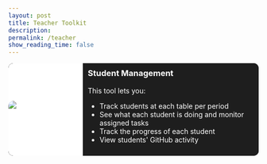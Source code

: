 ```yaml
---
layout: post
title: Teacher Toolkit
description:
permalink: /teacher
show_reading_time: false
---
```


<div class="container">
    <div class="student-management glow-on-hover-search"
        onclick="location.href='{{site.baseurl}}/teacher-toolkit/period1';" style="cursor: pointer;">
        <div class="student-management-image">
            <img src="{{site.baseurl}}/images/toolkit-nav-buttons/studentmanagement.png" alt="student-management" />
        </div>
        <div class="student-management-details">
            <h3>Student Management</h3>
            <p>This tool lets you:</p>
            <ul>
                <li>Track students at each table per period</li>
                <li>See what each student is doing and monitor assigned tasks</li>
                <li>Track the progress of each student</li>
                <li>View students' GitHub activity</li>
            </ul>
        </div>
    </div>
</div>

<style>
    .container {
        display: grid;
        grid-template-columns: 1fr;
        grid-template-rows: auto auto auto auto auto auto;
        gap: 30px 0px;
        grid-auto-flow: row;
        grid-template-areas:
            "student-management";
    }

    .student-management {
        display: grid;
        grid-template-columns: 150px 1fr;
        grid-template-rows: auto;
        gap: 0px 0px;
        grid-auto-flow: row;
        grid-template-areas:
            "student-management-image student-management-details";
        grid-area: student-management;
    }

    .student-management-image {
        grid-area: student-management-image;
        display: flex;
        align-items: center;
        background-color: white;
        border-top-left-radius: 10px;
        border-bottom-left-radius: 10px;

    }

    .student-management-details {
        padding: 10px;
        grid-area: student-management-details;
    }

    .glow-on-hover-search {
        border: none;
        outline: none;
        color: #fff;
        background: #1e1e1e;
        cursor: pointer;
        position: relative;
        z-index: 0;
        border-radius: 10px;
    }

    .glow-on-hover-search:before {
        content: '';
        background: linear-gradient(45deg, #ff0000, #ff7300, #fffb00, #48ff00, #00ffd5, #002bff, #7a00ff, #ff00c8, #ff0000);
        position: absolute;
        top: -2px;
        left: -2px;
        background-size: 400%;
        z-index: -1;
        filter: blur(5px);
        width: calc(100% + 4px);
        height: calc(100% + 4px);
        animation: glowing 20s linear infinite;
        opacity: 0;
        transition: opacity .3s ease-in-out;
        border-radius: 10px;
    }

    .glow-on-hover-search:hover:before {
        opacity: 1;
    }

    .glow-on-hover-search:after {
        z-index: -1;
        content: '';
        position: absolute;
        width: 100%;
        height: 100%;
        background: #1e1e1e;
        left: 0;
        top: 0;
        border-radius: 10px;
    }

    @keyframes glowing {
        0% {
            background-position: 0 0;
        }

        50% {
            background-position: 400% 0;
        }

        100% {
            background-position: 0 0;
        }
    }

    img {
        border-top-left-radius: 10px;
        border-bottom-left-radius: 10px;
    }

    h3 {
        margin-top: 0px !important;
        padding-top: 0px !important;
    }
</style>
